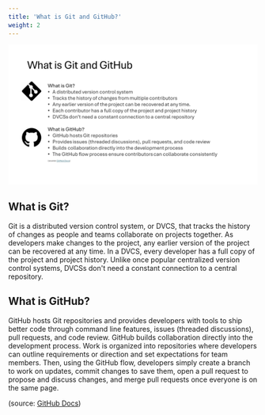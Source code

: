 ```yaml
---
title: 'What is Git and GitHub?'
weight: 2
---
```

<!-- markdownlint-disable MD041 -->

![What is Git and GitHub?](Slide2.PNG)

## What is Git?

Git is a distributed version control system, or DVCS, that tracks the history of changes as people
and teams collaborate on projects together. As developers make changes to the project, any earlier
version of the project can be recovered at any time. In a DVCS, every developer has a full copy of
the project and project history. Unlike once popular centralized version control systems, DVCSs
don't need a constant connection to a central repository.

## What is GitHub?

GitHub hosts Git repositories and provides developers with tools to ship better code through command
line features, issues (threaded discussions), pull requests, and code review. GitHub builds
collaboration directly into the development process. Work is organized into repositories where
developers can outline requirements or direction and set expectations for team members. Then, using
the GitHub flow, developers simply create a branch to work on updates, commit changes to save them,
open a pull request to propose and discuss changes, and merge pull requests once everyone is on the
same page.

(source: [GitHub Docs](https://docs.github.com/en/get-started/using-git/about-git))
